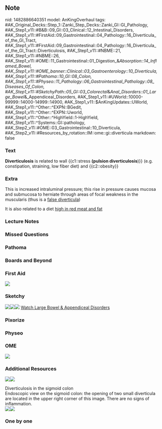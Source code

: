 ## Note
nid: 1482886640351
model: AnKingOverhaul
tags: #AK_Original_Decks::Step_1::Zanki_Step_Decks::Zanki_GI::GI_Pathology, #AK_Step1_v11::#B&B::09_GI::03_Clinical::12_Intestinal_Disorders, #AK_Step1_v11::#FirstAid::09_Gastrointestinal::04_Pathology::16_Diverticula_of_the_GI_Tract, #AK_Step1_v11::#FirstAid::09_Gastrointestinal::04_Pathology::16_Diverticula_of_the_GI_Tract::Diverticulosis, #AK_Step1_v11::#NBME::21, #AK_Step1_v11::#NBME::26, #AK_Step1_v11::#OME::11_Gastrointestinal::01_Digestion_&_Absorption::14_Inflamed_Bowel, #AK_Step1_v11::#OME_banner::Clinical::03_Gastroenterology::10_Diverticula, #AK_Step1_v11::#Pathoma::10_GI::08_Colon, #AK_Step1_v11::#Physeo::11_Pathology::06_Gastrointestinal_Pathology::08_Diseases_Of_Colon, #AK_Step1_v11::#SketchyPath::05_GI::03_Colorectal_&_Anal_Disorders::01_Large_Bowel_&_Appendiceal_Disorders, #AK_Step1_v11::#UWorld::10000-99999::14000-14999::14900, #AK_Step1_v11::$AnKingUpdates::UWorld, #AK_Step1_v11::^Other::^EXPN::BGedit, #AK_Step1_v11::^Other::^EXPN::Uworld, #AK_Step1_v11::^Other::^HighYield::1-HighYield, #AK_Step1_v11::^Systems::GI::pathology, #AK_Step2_v11::#OME::03_Gastrointestinal::10_Diverticula, #AK_Step2_v11::#Resources_by_rotation::IM::ome::gi::diverticula
markdown: false

### Text
<div>
  <b>Diverticulosis</b> is related to wall {{c1::stress <b>(pulsion
  diverticulosis</b>)}} (e.g. constipation, straining, low fiber
  diet) and {{c2::obesity}}
</div>

### Extra
This is increased intraluminal pressure; this rise in pressure
causes mucosa and submucosa to herniate through areas of focal
weakness in the muscularis (thus is a <u>false diverticula</u>)
<div>
  It is also related to a diet <u>high in red meat and fat</u>
</div>

### Lecture Notes


### Missed Questions


### Pathoma


### Boards and Beyond


### First Aid
<img src="tmpJ6Vtzo.png">

### Sketchy
<img src=
"DiverticulosisChronic%20constipation%20risk%20factor%20for%20diverticulosis_1566160514431.jpg"><img src="diverticulosis.jpg"><img src="Zoverall%20picture-1aa7afcf81ab00b6b7840a409233ab7e2114d164.JPG">
<a href=
"https://dashboard.sketchy.com/study/medical/courses/medical-pathophysiology/units/medical-pathophysiology-gi/videos/medical-pathophysiology-gi-colorectal-and-anal-disorders-large-bowel-and-appendiceal-disorders?utm_source=anki&utm_medium=partnership&utm_campaign=february_update&utm_content=medical">
Watch Large Bowel & Appendiceal Disorders</a>

### Pixorize


### Physeo


### OME
<div class="ome-widget">
  <a href=
  "https://onlinemeded.org/spa/gastroenterology/diverticula/acquire?ref=anki">
  <img src="_OME_AnkiFlashcards_Lesson_6.png"></a>
</div>

### Additional Resources
<img src="big_54745be738386.jpg"><img src="54745be738386.jpg">
<div>
  <div>
    <div>
      Diverticulosis in the sigmoid colon
    </div>
  </div>
  <div>
    <div>
      <div>
        Endoscopic view on the sigmoid colon: the opening of two
        small diverticula are located in the upper right corner of
        this image. There are no signs of inflammation.
      </div>
    </div>
  </div>
</div>
<div><img src="big_5081d908607eb.jpg"><img src=
"5081d908607eb.jpg"></div>

### One by one

